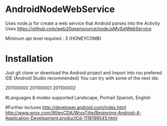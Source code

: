 AndroidNodeWebService
=====================

Uses node.js for create a web service that Android parses into the Activity
Uses https://github.com/web20opensource/nodeJsMySqlWebService

Minimum api level required : 3 (HONEYCOMB)

# Installation
Just git clone or download the Android project and Import into rou prefered IDE (Android Studio recommended)
You can try with some of the next ids:

201100000
201100001
201100002

#Languages & modes supported
Landscape, Portrait
Spanish, English

#Further lectures
http://developer.android.com/index.html
http://www.wrox.com/WileyCDA/WroxTitle/Beginning-Android-4-Application-Development.productCd-1118199545.html



